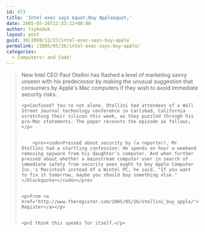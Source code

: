 ```yaml
---
id: 473
title: 'Intel exec says &quot;Buy Apple&quot;'
date: 2005-05-26T12:53:12+00:00
author: tsykoduk
layout: post
guid: 30/2008/12/27/intel-exec-says-buy-apple
permalink: /2005/05/26/intel-exec-says-buy-apple/
categories:
  - Computers! and Code!
---
```

<blockquote>New Intel <span class="caps">CEO</span> Paul Otellini has flashed a level of marketing savvy unseen with his predecessor by making the unusual suggestion that consumers by Apple's Mac computers if they wish to avoid immediate security risks.

	<p>Confused? You're not alone. Otellini had attendees of a Wall Street Journal technology conference in Carlsbad, California scratching their silicon this week, as they puzzled through his pro-Mac statements. The paper recounts the episode as follows;</p>


		<pre><code>Pressed about security by (a reporter), Mr Otellini had a startling confession: He spends an hour a weekend removing spyware from his daughter's computer. And when further pressed about whether a mainstream computer user in search of immediate safety from security woes ought to buy Apple Computer Inc.'s Macintosh instead of a Wintel PC, he said, "If you want to fix it tomorrow, maybe you should buy something else."</blockquote></code></pre>


	<p>From <a href="http://www.theregister.com/2005/05/26/otellini_buy_apple/">The Register</a></p>


	<p>I think this speaks for itself.</p>